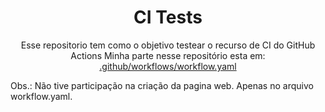 <h1 align="center" style="font-weight: bold;">CI Tests</h1>

<p align="center">Esse repositorio tem como o objetivo testear o recurso de CI do GitHub Actions <brr>
    Minha parte nesse repositório esta em: <a href="https://github.com/dettmann32/CI-CD-WorkFlow/blob/main/.github/workflows/workflow.yaml">.github/workflows/workflow.yaml</a>
</p>

<p>Obs.: Não tive participação na criação da pagina web. Apenas no arquivo workflow.yaml.</p>
